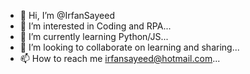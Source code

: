 - 👋 Hi, I’m @IrfanSayeed
- 👀 I’m interested in Coding and RPA...
- 🌱 I’m currently learning Python/JS...
- 💞️ I’m looking to collaborate on learning and sharing...
- 📫 How to reach me irfansayeed@hotmail.com...

<!---
IrfanSayeed/IrfanSayeed is a ✨ special ✨ repository because its `README.md` (this file) appears on your GitHub profile.
You can click the Preview link to take a look at your changes.
--->

